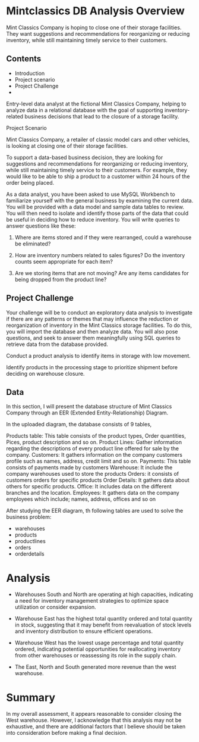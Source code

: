 # Mintclassics DB Analysis Overview 
Mint Classics Company is hoping to close one of their storage facilities. They want suggestions and recommendations for reorganizing or reducing inventory, while still maintaining timely service to their customers.

## Contents 
- Introduction
- Project scenario
- Project Challenge
-  

Entry-level data analyst at the fictional Mint Classics Company, helping to analyze data in a relational database with the goal of supporting inventory-related business decisions that lead to the closure of a storage facility.

Project Scenario

Mint Classics Company, a retailer of classic model cars and other vehicles, is looking at closing one of their storage facilities. 

To support a data-based business decision, they are looking for suggestions and recommendations for reorganizing or reducing inventory, while still maintaining timely service to their customers. For example, they would like to be able to ship a product to a customer within 24 hours of the order being placed.

As a data analyst, you have been asked to use MySQL Workbench to familiarize yourself with the general business by examining the current data. You will be provided with a data model and sample data tables to review. You will then need to isolate and identify those parts of the data that could be useful in deciding how to reduce inventory. You will write queries to answer questions like these:

1) Where are items stored and if they were rearranged, could a warehouse be eliminated?

2) How are inventory numbers related to sales figures? Do the inventory counts seem appropriate for each item?

3) Are we storing items that are not moving? Are any items candidates for being dropped from the product line?


## Project  Challenge

Your challenge will be to conduct an exploratory data analysis to investigate if there are any patterns or themes that may influence the reduction or reorganization of inventory in the Mint Classics storage facilities. To do this, you will import the database and then analyze data. You will also pose questions, and seek to answer them meaningfully using SQL queries to retrieve data from the database provided.

Conduct a product analysis to identify items in storage with low movement.

Identify products in the processing stage to prioritize shipment before deciding on warehouse closure.


## Data

In this section, I will present the database structure of Mint Classics Company through an EER (Extended Entity-Relationship) Diagram.



In the uploaded diagram, the database consists of 9 tables,

Products table: This table consists of the product types, Order quantities, Pices, product description and so on.
Product Lines: Gather information regarding the descriptions of every product line offered for sale by the company.
Customers: It gathers information on the company customers profile such as names, address, credit limit and so on.
Payments: This table consists of payments made by customers
Warehouse: It include the company warehouses used to store the products
Orders: it consists of customers orders for specific products
Order Details: It gathers data about others for specific products.
Office: It includes data on the different branches and the location.
Employees: It gathers data on the company employees which include; names, address, offices and so on

After studying the EER diagram, th following tables are used to solve the business problem:

- warehouses
- products
- productlines
- orders
- orderdetails


# Analysis 

- Warehouses South and North are operating at high capacities, indicating a need for inventory management strategies to optimize space utilization or consider expansion.

- Warehouse East has the highest total quantity ordered and total quantity in stock, suggesting that it may benefit from reevaluation of stock levels and inventory distribution to ensure efficient operations.

- Warehouse West has the lowest usage percentage and total quantity ordered, indicating potential opportunities for reallocating inventory from other warehouses or reassessing its role in the supply chain.

- The East, North and South generated more revenue than the west warehouse.

# Summary 

In my overall assessment, it appears reasonable to consider closing the West warehouse. However, I acknowledge that this analysis may not be exhaustive, and there are additional factors that I believe should be taken into consideration before making a final decision.
